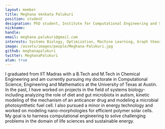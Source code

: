 ```yaml
---
layout: member
title: Meghana Venkata Palukuri
position: student
designation: PhD student, Institute for Computational Engineering and Sciences, University of Texas at Austin
nickname: 
handle: 
email: meghana.palukuri@gmail.com
interests: Systems Biology, Optimization, Machine Learning, Graph theory, Modelling and Simulations, Dynamical Systems
image: /assets/images/people/Meghana-Palukuri.jpg
github: meghanapalukuri
twitter: MeghanaPalukuri
alum: true
---
```


I graduated from IIT Madras with a B.Tech and M.Tech in Chemical Engineering and am currently pursuing my doctorate in Computational Science, Engineering and Mathematics at the University of Texas at Austin. In the past, I have worked on projects in the field of systems biology- including analyzing the role of diet and gut microbiota in autism, kinetic modeling of the mechanism of an anticancer drug and modeling a microbial photosynthetic fuel cell. I also pursued a minor in energy technology and worked on modeling nano-morphologies for efficient polymer solar cells. My goal is to harness computational engineering to solve challenging problems in the domain of life sciences and sustainable energy.
